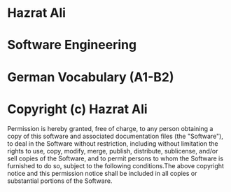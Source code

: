 # Hazrat Ali

# Software Engineering

# German Vocabulary (A1-B2)

# Copyright (c) Hazrat Ali

Permission is hereby granted, free of charge, to any person obtaining a copy
of this software and associated documentation files (the "Software"), to deal
in the Software without restriction, including without limitation the rights
to use, copy, modify, merge, publish, distribute, sublicense, and/or sell
copies of the Software, and to permit persons to whom the Software is
furnished to do so, subject to the following conditions.The above copyright notice and this permission notice shall be included in all
copies or substantial portions of the Software.
